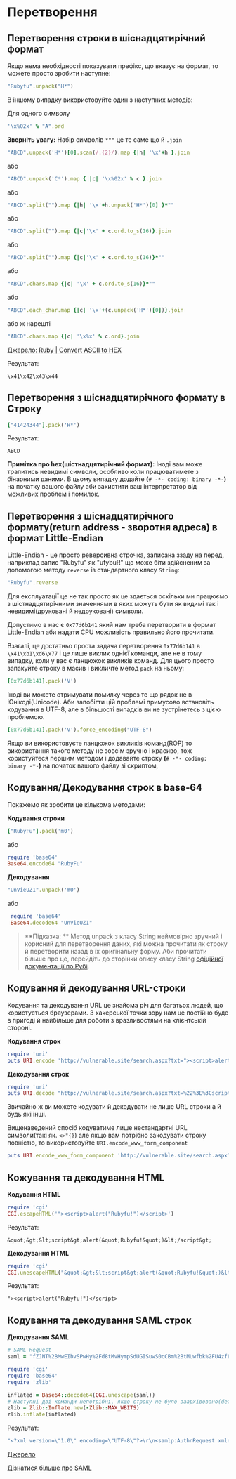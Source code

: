 # Перетворення

## Перетворення строки в шіснадцятирічний формат

Якщо нема необхідності показувати префікс, що вказує на формат, то можете просто зробити наступне:

```ruby
"Rubyfu".unpack("H*")
```

В іншому випадку використовуйте один з наступних методів:

Для одного символу
```ruby
'\x%02x' % "A".ord
```
**Зверніть увагу:** Набір символів ```*""``` це те саме що й ```.join```

```ruby
"ABCD".unpack('H*')[0].scan(/.{2}/).map {|h| '\x'+h }.join
```
або
```ruby
"ABCD".unpack('C*').map { |c| '\x%02x' % c }.join
```
або
```ruby
"ABCD".split("").map {|h| '\x'+h.unpack('H*')[0] }*""
```
або
```ruby
"ABCD".split("").map {|c|'\x' + c.ord.to_s(16)}.join
```
або
```ruby
"ABCD".split("").map {|c|'\x' + c.ord.to_s(16)}*""
```
або
```ruby
"ABCD".chars.map {|c| '\x' + c.ord.to_s(16)}*""
```
або
```ruby
"ABCD".each_char.map {|c| '\x'+(c.unpack('H*')[0])}.join
```
або ж нарешті
```ruby
"ABCD".chars.map {|c| '\x%x' % c.ord}.join
```
[Джерело: Ruby | Convert ASCII to HEX][1]


Результат:
```
\x41\x42\x43\x44
```



## Перетворення з шіснадцятирічного формату в Строку
```ruby
["41424344"].pack('H*')
```
Результат:
```
ABCD
```

**Примітка про hex(шістнадцятирічний формат):** Іноді вам може трапитись невидимі символи, особливо коли працюватимете з бінарними даними. В цьому випадку додайте **(**`# -*- coding: binary -*-`**)** на початку вашого файлу аби захистити ваш інтерпретатор від можливих проблем і помилок.


## Перетворення з шіснадцятирічного формату(return address - зворотня адреса) в формат Little-Endian
Little-Endian - це просто реверсивна строчка, записана ззаду на перед, наприклад запис "Rubyfu" як "ufybuR" що може біти здійсненим за допомогою методу `reverse` із стандартного класу `String`:
```ruby
"Rubyfu".reverse
```
Для експлуатації це не так просто як це здається оскільки ми працюємо з шістнадцятирічними значеннями в яких можуть бути як видимі так і невидимі(друковані й недруковані) символи.

Допустимо в нас є `0x77d6b141` який нам треба перетворити в формат Little-Endian аби надати CPU можливість правильно його прочитати.

Взагалі, це достатньо проста задача перетворення `0x77d6b141` в `\x41\xb1\xd6\x77` і це лише виклик однієї команди, але не в тому випадку, коли у вас є ланцюжок викликів команд. Для цього просто запакуйте строку в масив і викличте метод `pack` на ньому:

```ruby
[0x77d6b141].pack('V')
```

Іноді ви можете отримувати помилку через те що рядок не в Юнікоді(Unicode). Аби запобігти цій проблемі примусово встановіть кодування в UTF-8, але в більшості випадків ви не зустрінетесь з цією проблемою.

```ruby
[0x77d6b141].pack('V').force_encoding("UTF-8")
```

Якщо ви використовуєте ланцюжок викликів команд(ROP) то використання такого методу не зовсім зручно і красиво, тож користуйтеся першим методом і додавайте строку **(**`# -*- coding: binary -*-`**)** на початок вашого файлу зі скриптом,


## Кодування/Декодування строк в base-64
Покажемо як зробити це кількома методами:

**Кодування строки**
```ruby
["RubyFu"].pack('m0')
```
або 
```ruby
require 'base64'
Base64.encode64 "RubyFu"
```

**Декодування**
```ruby
"UnVieUZ1".unpack('m0')
```
або
```ruby
 require 'base64'
 Base64.decode64 "UnVieUZ1"
```
> **Підказка: **
> Метод unpack з класу String неймовірно зручний і корисний для перетворення даних, які можна прочитати як строку й перетворити назад в їх оригінальну форму. Аби прочитати більше про це, перейдіть до сторінки опису класу String [офіційної документації по Рубі](www.ruby-doc.org/core/classes/String.html).


## Кодування й декодування URL-строки
Кодування та декодування URL це знайома річ для багатьох людей, що користується браузерами. З хакерської точки зору нам це постійно буде в пригоді й найбільше для роботи з вразливостями на клієнтській стороні.

**Кодування строк**
```ruby
require 'uri'
puts URI.encode 'http://vulnerable.site/search.aspx?txt="><script>alert(/Rubyfu/.source)</script>'
```
**Декодування строк**
```ruby
require 'uri'
puts URI.decode "http://vulnerable.site/search.aspx?txt=%22%3E%3Cscript%3Ealert(/Rubyfu/.source)%3C/script%3E"
```
Звичайно ж ви можете кодувати й декодувати не лише URL строки а й будь які інші.

Вищенаведений спосіб кодуватиме лише нестандартні URL символи(такі як. `<>"{}`) але якщо вам потрібно закодувати строку повністю, то використовуйте `URI.encode_www_form_component`

```ruby
puts URI.encode_www_form_component 'http://vulnerable.site/search.aspx?txt="><script>alert(/Rubyfu/.source)</script>'
```

## Кожування та декодування HTML

**Кодування HTML**
```ruby
require 'cgi'
CGI.escapeHTML('"><script>alert("Rubyfu!")</script>')
```
Результат: 
```
&quot;&gt;&lt;script&gt;alert(&quot;Rubyfu!&quot;)&lt;/script&gt;
```

**Декодування HTML**
```ruby
require 'cgi'
CGI.unescapeHTML("&quot;&gt;&lt;script&gt;alert(&quot;Rubyfu!&quot;)&lt;/script&gt;")
```
Результат: 
```
"><script>alert("Rubyfu!")</script>
```

## Кодування та декодування SAML строк


**Декодування SAML**

```ruby
# SAML Request 
saml = "fZJNT%2BMwEIbvSPwHy%2Fd8tMvHympSdUGISuwS0cCBm%2BtMUwfbk%2FU4zfLvSVMq2Euv45n3fd7xzOb%2FrGE78KTRZXwSp5yBU1hpV2f8ubyLfvJ5fn42I2lNKxZd2Lon%2BNsBBTZMOhLjQ8Y77wRK0iSctEAiKLFa%2FH4Q0zgVrceACg1ny9uMy7rCdaM2%2Bs0BWrtppK2UAdeoVjW2ruq1bevGImcvR6zpHmtJ1MHSUZAuDKU0vY7Si2h6VU5%2BiMuJuLx65az4dPql3SHBKaz1oYnEfVkWUfG4KkeBna7A%2Fxm6M14j1gZihZazBRH4MODcoKPOgl%2BB32kFz08PGd%2BG0JJIkr7v46%2BhRCaEpod17DCRivYZCkmkd4N28B3wfNyrGKP5bws9DS6PKDz%2FMpsl36Tyz%2F%2Fax1jeFmi0emcLY7C%2F8SDD0Z7dobcynHbbV3QVbcZW0TlqQemNhoqzJD%2B4%2Fn8Yw7l8AA%3D%3D"

require 'cgi'
require 'base64'
require 'zlib'

inflated = Base64::decode64(CGI.unescape(saml))
# Наступні дві команди непотрібні, якщо строку не було заархівовано(deflated/compressed)
zlib = Zlib::Inflate.new(-Zlib::MAX_WBITS)
zlib.inflate(inflated)

```
Результат:
```ruby
"<?xml version=\"1.0\" encoding=\"UTF-8\"?>\r\n<samlp:AuthnRequest xmlns:samlp=\"urn:oasis:names:tc:SAML:2.0:protocol\" ID=\"agdobjcfikneommfjamdclenjcpcjmgdgbmpgjmo\" Version=\"2.0\" IssueInstant=\"2007-04-26T13:51:56Z\" ProtocolBinding=\"urn:oasis:names:tc:SAML:2.0:bindings:HTTP-POST\" ProviderName=\"google.com\" AssertionConsumerServiceURL=\"https://www.google.com/a/solweb.no/acs\" IsPassive=\"true\"><saml:Issuer xmlns:saml=\"urn:oasis:names:tc:SAML:2.0:assertion\">google.com</saml:Issuer><samlp:NameIDPolicy AllowCreate=\"true\" Format=\"urn:oasis:names:tc:SAML:2.0:nameid-format:unspecified\" /></samlp:AuthnRequest>\r\n"
```
[Джерело][2]

[Дізнатися більше про SAML][3]

<br><br><br>
---
[1]: http://king-sabri.net/?p=2613
[2]: http://stackoverflow.com/questions/3253298/base64-decode64-in-ruby-returning-strange-results
[3]: http://dev.gettinderbox.com/2013/12/16/introduction-to-saml/